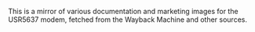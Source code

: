 This is a mirror of various documentation and marketing images for the USR5637 modem, fetched from the Wayback Machine and other sources.
